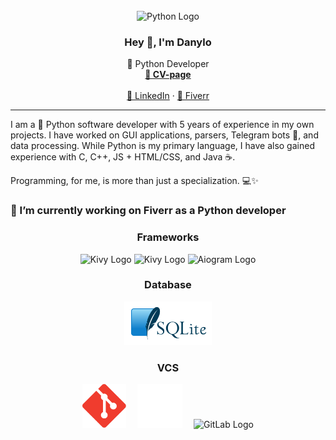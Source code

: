 <br />
<div align="center">
  <img src="https://s3.dualstack.us-east-2.amazonaws.com/pythondotorg-assets/media/community/logos/python-logo-only.png" alt="Python Logo" title="Python Logo" style="height: 8em;">
  <h3>Hey 👋, I'm Danylo</h3>

  <p align="center">
    🐍 Python Developer
    <br />
    <a href="https://danil09234.github.io/cv/"><strong>👤 CV-page</strong></a>
    <br />
    <br />
    <a href="www.linkedin.com/in/danylo-zahorulko">🔗 LinkedIn</a>
    ·
    <a href="https://www.fiverr.com/danil09123">💼 Fiverr</a>
  </p>
</div>

---

I am a 🐍 Python software developer with 5 years of experience in my own projects. I have worked on GUI applications, parsers, Telegram bots 🤖, and data processing. While Python is my primary language, I have also gained experience with C, C++, JS + HTML/CSS, and Java ☕.

Programming, for me, is more than just a specialization. 💻✨

### 🔭 I’m currently working on Fiverr as a Python developer


<div align="center">
    <h3>Frameworks</h3>
    <img src="https://kivy.org/static/images/logo_kivy_white.png" alt="Kivy Logo" title="Kivy Logo" style="height: 5em;">
    <img src="https://fastapi.tiangolo.com/img/logo-margin/logo-teal.png" alt="Kivy Logo" title="FastAPI Logo" style="height: 5em;">
    <img src="https://aiogram.dev/img/logo.c95d892f.png" alt="Aiogram Logo" title="Aiogram Logo" style="height: 5em;">
</div>

<div align="center">
    <h3>Database</h3>
    <img src="sqlite.svg" alt="Aiogram Logo" title="Aiogram Logo" style="height: 5em;">
</div>

<div align="center">
    <h3>VCS</h3>
    <img src="git.svg" alt="Git Logo" title="Git Logo" style="height: 5em; margin-right: 1em;">
    <img src="github.png" alt="Git Logo" title="GitHub Logo" style="height: 5em; margin-right: 1em;">
    <img src="https://images.ctfassets.net/xz1dnu24egyd/3FbNmZRES38q2Sk2EcoT7a/a290dc207a67cf779fc7c2456b177e9f/press-kit-icon.svg" alt="GitLab Logo" title="GitLab Logo" style="height: 5em;">
</div>
<br />
